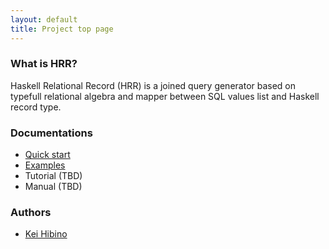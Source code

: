 ```yaml
---
layout: default
title: Project top page
---
```


### What is HRR?

Haskell Relational Record (HRR) is a joined query generator based on typefull relational algebra and mapper between SQL values list and Haskell record type.

### Documentations

- [Quick start](quickstart.html)
- [Examples](examples.html)
- Tutorial (TBD)
- Manual (TBD)

### Authors

- [Kei Hibino](https://github.com/khibino/)
